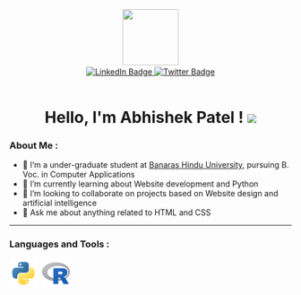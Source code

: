 <!-- 
Breadcrumbssaurabhanilpandey
/README.md
File metadata and controls

Preview

Code

Blame
76 lines (64 loc) · 3.76 KB -->
<div id="header" align="center">
  <!-- Mr.AP -->
  <img src="https://media.giphy.com/media/vLlpbDafjgHystuJ0a/giphy.gif" width="100" height="100"/>
  
  <!-- How to connect with me -->
  <div id="badges">
    <a href="https://www.linkedin.com/in/abhishek-patel-8a2832277">
      <img src="https://img.shields.io/badge/LinkedIn-blue?style=for-the-badge&logo=linkedin&logoColor=white" alt="LinkedIn Badge"/>
    </a>
    <a href="https://twitter.com/saurabh_a_p">
      <img src="https://img.shields.io/badge/Twitter-blue?style=for-the-badge&logo=twitter&logoColor=white" alt="Twitter Badge"/>
    </a>
    <br/>
    <img src="https://komarev.com/ghpvc/?username=saurabhanilpandey&style=flat-square&color=blue" alt=""/>
  </div>
  
  <!-- Greetings -->
  <h1>
    Hello, I'm Abhishek Patel ! 
    <img src="https://media.giphy.com/media/hvRJCLFzcasrR4ia7z/giphy.gif" width="30px"/>
  </h1>
</div>

### About Me :
- 🔭 I’m a under-graduate student at [Banaras Hindu University](https://bhu.ac.in/Site/Home/1_2_16_Main-Site), pursuing B. Voc. in Computer Applications 
- 🌱 I’m currently learning about Website development  and Python 
- 👯 I’m looking to collaborate on projects based on Website design and artificial intelligence
- 💬 Ask me about anything related to HTML and CSS 

---

### Languages and Tools :
<div>
  <img src="https://github.com/devicons/devicon/blob/master/icons/python/python-original.svg" width="50" height="50"/>&nbsp;
<!--  <img src="https://github.com/devicons/devicon/blob/master/icons/numpy/numpy-original.svg" width="50" height="50"/>&nbsp;
  <img src="https://github.com/devicons/devicon/blob/master/icons/pandas/pandas-original.svg" width="50" height="50"/>&nbsp;
  <img src="https://github.com/devicons/devicon/blob/master/icons/jupyter/jupyter-original.svg" width="50" height="50"/>&nbsp;
  <img src="https://github.com/devicons/devicon/blob/master/icons/tensorflow/tensorflow-original.svg" width="50" height="50"/>&nbsp; -->
  <img src="https://github.com/devicons/devicon/blob/master/icons/r/r-original.svg" width="50" height="50"/>&nbsp;
<!--  <img src="https://github.com/devicons/devicon/blob/master/icons/rstudio/rstudio-original.svg" width="50" height="50"/>&nbsp;
  <img src="https://github.com/devicons/devicon/blob/master/icons/c/c-original.svg" width="50" height="50"/>&nbsp;
  <img src="https://github.com/devicons/devicon/blob/master/icons/cplusplus/cplusplus-original.svg" width="50" height="50"/>&nbsp;
  <img src="https://github.com/devicons/devicon/blob/master/icons/linux/linux-original.svg" width="50" height="50"/>&nbsp;
  <img src="https://github.com/devicons/devicon/blob/master/icons/ubuntu/ubuntu-plain.svg" width="50" height="50"/>&nbsp;
  <img src="https://github.com/devicons/devicon/blob/master/icons/git/git-original.svg" width="50" height="50"/>&nbsp;
  <img src="https://github.com/devicons/devicon/blob/master/icons/github/github-original.svg" width="50" height="50"/>
</div>
-->

<!--

### My Statistics :
<div align ="center">
  Github Statistics 
  <a href="https://git.io/streak-stats"><img src="https://streak-stats.demolab.com?user=saurabhanilpandey&theme=gruvbox"/></a>
  
  Top Lanaguage 
  <a href="https://github.com/anuraghazra/github-readme-stats"><img src="https://github-readme-stats.vercel.app/api/top-langs/?username=saurabhanilpandey&layout=compact&theme=dark"/></a>
</div>

---
-->
### 
<!--
**saurabhanilpandey/saurabhanilpandey** is a ✨ _special_ ✨ repository because its `README.md` (this file) appears on your GitHub profile.

Here are some ideas to get you started:

- 🔭 I’m currently working on ...
- 🌱 I’m currently learning ...
- 👯 I’m looking to collaborate on ...
- 🤔 I’m looking for help with ...
- 💬 Ask me about ...
- 📫 How to reach me: ...
- 😄 Pronouns: ...
- ⚡ Fun fact: ...
-->
